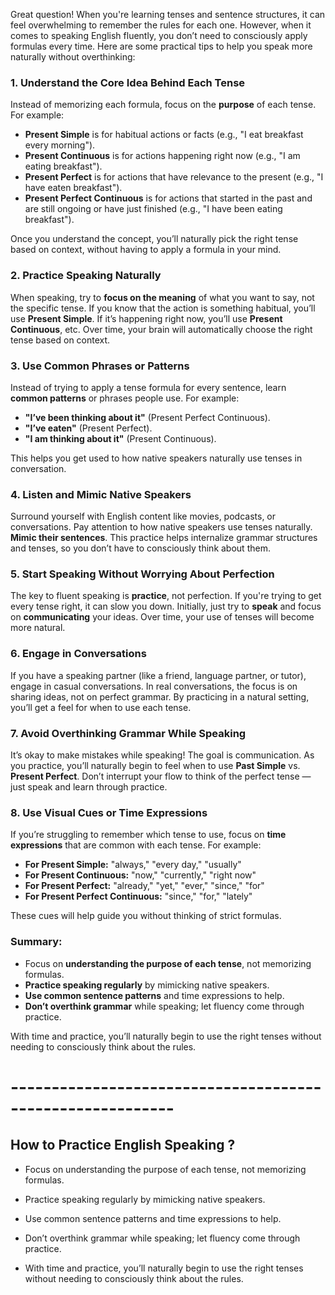 Great question! When you're learning tenses and sentence structures, it can feel overwhelming to remember the rules for each one. However, when it comes to speaking English fluently, you don’t need to consciously apply formulas every time. Here are some practical tips to help you speak more naturally without overthinking:

### 1. **Understand the Core Idea Behind Each Tense**  
Instead of memorizing each formula, focus on the **purpose** of each tense. For example:
- **Present Simple** is for habitual actions or facts (e.g., "I eat breakfast every morning").
- **Present Continuous** is for actions happening right now (e.g., "I am eating breakfast").
- **Present Perfect** is for actions that have relevance to the present (e.g., "I have eaten breakfast").
- **Present Perfect Continuous** is for actions that started in the past and are still ongoing or have just finished (e.g., "I have been eating breakfast").

Once you understand the concept, you’ll naturally pick the right tense based on context, without having to apply a formula in your mind.

### 2. **Practice Speaking Naturally**  
When speaking, try to **focus on the meaning** of what you want to say, not the specific tense. If you know that the action is something habitual, you’ll use **Present Simple**. If it’s happening right now, you’ll use **Present Continuous**, etc. Over time, your brain will automatically choose the right tense based on context.

### 3. **Use Common Phrases or Patterns**  
Instead of trying to apply a tense formula for every sentence, learn **common patterns** or phrases people use. For example:
- **"I’ve been thinking about it"** (Present Perfect Continuous).
- **"I’ve eaten"** (Present Perfect).
- **"I am thinking about it"** (Present Continuous).

This helps you get used to how native speakers naturally use tenses in conversation.

### 4. **Listen and Mimic Native Speakers**  
Surround yourself with English content like movies, podcasts, or conversations. Pay attention to how native speakers use tenses naturally. **Mimic their sentences**. This practice helps internalize grammar structures and tenses, so you don’t have to consciously think about them.

### 5. **Start Speaking Without Worrying About Perfection**  
The key to fluent speaking is **practice**, not perfection. If you're trying to get every tense right, it can slow you down. Initially, just try to **speak** and focus on **communicating** your ideas. Over time, your use of tenses will become more natural.

### 6. **Engage in Conversations**  
If you have a speaking partner (like a friend, language partner, or tutor), engage in casual conversations. In real conversations, the focus is on sharing ideas, not on perfect grammar. By practicing in a natural setting, you’ll get a feel for when to use each tense.

### 7. **Avoid Overthinking Grammar While Speaking**  
It’s okay to make mistakes while speaking! The goal is communication. As you practice, you’ll naturally begin to feel when to use **Past Simple** vs. **Present Perfect**. Don’t interrupt your flow to think of the perfect tense — just speak and learn through practice.

### 8. **Use Visual Cues or Time Expressions**  
If you’re struggling to remember which tense to use, focus on **time expressions** that are common with each tense. For example:
- **For Present Simple:** "always," "every day," "usually"
- **For Present Continuous:** "now," "currently," "right now"
- **For Present Perfect:** "already," "yet," "ever," "since," "for"
- **For Present Perfect Continuous:** "since," "for," "lately"

These cues will help guide you without thinking of strict formulas.

### Summary:
- Focus on **understanding the purpose of each tense**, not memorizing formulas.
- **Practice speaking regularly** by mimicking native speakers.
- **Use common sentence patterns** and time expressions to help.
- **Don’t overthink grammar** while speaking; let fluency come through practice.

With time and practice, you’ll naturally begin to use the right tenses without needing to consciously think about the rules.
# ----------------------------------------------------------
## How to Practice English Speaking ?
* Focus on understanding the purpose of each tense, not memorizing formulas.

* Practice speaking regularly by mimicking native speakers.

* Use common sentence patterns and time expressions to help.

* Don’t overthink grammar while speaking; let fluency come through practice.

* With time and practice, you’ll naturally begin to use the right tenses without needing to consciously think about the rules.

